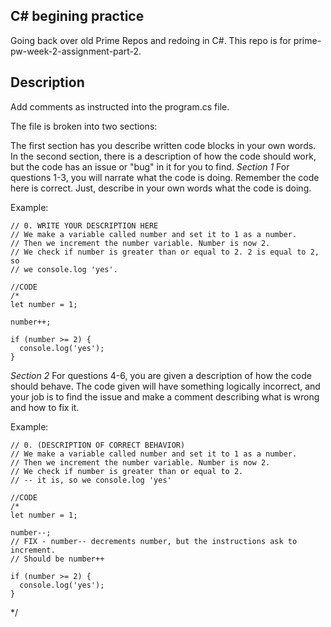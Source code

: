 ## C# begining practice
Going back over old Prime Repos and redoing in C#.  This repo is for prime-pw-week-2-assignment-part-2.

## Description
Add comments as instructed into the program.cs file.

The file is broken into two sections:

The first section has you describe written code blocks in your own words.
In the second section, there is a description of how the code should work, but the code has an issue or "bug" in it for you to find.
_Section 1_
For questions 1-3, you will narrate what the code is doing. Remember the code here is correct. Just, describe in your own words what the code is doing.

Example:
```
// 0. WRITE YOUR DESCRIPTION HERE
// We make a variable called number and set it to 1 as a number.
// Then we increment the number variable. Number is now 2.
// We check if number is greater than or equal to 2. 2 is equal to 2, so
// we console.log 'yes'.

//CODE
/*
let number = 1;

number++;

if (number >= 2) {
  console.log('yes');
}
```

_Section 2_
For questions 4-6, you are given a description of how the code should behave. The code given will have something logically incorrect, and your job is to find the issue and make a comment describing what is wrong and how to fix it.

Example:
```
// 0. (DESCRIPTION OF CORRECT BEHAVIOR)
// We make a variable called number and set it to 1 as a number.
// Then we increment the number variable. Number is now 2.
// We check if number is greater than or equal to 2. 
// -- it is, so we console.log 'yes'

//CODE
/*
let number = 1;

number--; 
// FIX - number-- decrements number, but the instructions ask to increment. 
// Should be number++

if (number >= 2) {
  console.log('yes');
}
```
*/